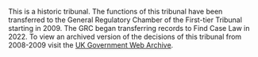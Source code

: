 This is a historic tribunal. The functions of this tribunal have been transferred to the General Regulatory Chamber of the First-tier Tribunal starting in 2009. The GRC began transferring records to Find Case Law in 2022. To view an archived version of the decisions of this tribunal from 2008-2009 visit the [UK Government Web Archive](https://webarchive.nationalarchives.gov.uk/ukgwa/20160811143635/http://www.consumercreditappeals.tribunals.gov.uk/decisions.htm).
